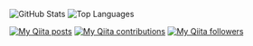 ![GitHub Stats](https://github-readme-stats.vercel.app/api?username=youmjww&count_private=true&show_icons=true&theme=buefy&line_height=24)
![Top Languages](https://github-readme-stats.vercel.app/api/top-langs/?username=youmjww&layout=compact&langs_count=8&theme=buefy)

[![My Qiita posts](https://qiita-badge.apiapi.app/s/youmjww/posts.svg)](http://qiita.com/youmjww) [![My Qiita contributions](https://qiita-badge.apiapi.app/s/youmjww/contributions.svg)](http://qiita.com/youmjww) [![My Qiita followers](https://qiita-badge.apiapi.app/s/youmjww/followers.svg)](http://qiita.com/youmjww)
